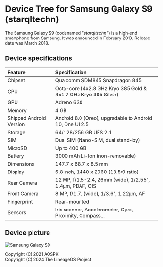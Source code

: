 # Device Tree for Samsung Galaxy S9 (starqltechn)

The Samsung Galaxy S9 (codenamed _"starqltechn"_) is a high-end smartphone from Samsung. It was announced in February 2018. Release date was March 2018.

## Device specifications

| Feature                 | Specification                                                   |
| :---------------------- | :---------------------------------------------------------------|
| Chipset                 | Qualcomm SDM845 Snapdragon 845                                  |
| CPU                     | Octa-core (4x2.8 GHz Kryo 385 Gold & 4x1.7 GHz Kryo 385 Silver) |
| GPU                     | Adreno 630                                                      |
| Memory                  | 4 GB                                                            |
| Shipped Android Version | Android 8.0 (Oreo), upgradable to Android 10, One UI 2.5        |
| Storage                 | 64/128/256 GB UFS 2.1                                           |
| SIM                     | Dual SIM (Nano-SIM, dual stand-by)                              |
| MicroSD                 | Up to 400 GB                                                    |
| Battery                 | 3000 mAh Li-Ion (non-removable)                                 |
| Dimensions              | 147.7 x 68.7 x 8.5 mm                                           |
| Display                 | 5.8 inch, 1440 x 2960 (18.5:9 ratio)                            |
| Rear Camera             | 12 MP, f/1.5-2.4, 26mm (wide), 1/2.55", 1.4µm, PDAF, OIS        |
| Front Camera            | 8 MP, f/1.7, (wide), 1/3.6", 1.22µm, AF                         |
| Fingerprint             | Rear-mounted                                                    |
| Sensors                 | Iris scanner, Accelerometer, Gyro, Proximity, Compass...        |

## Device picture

![Samsung Galaxy S9](https://fdn2.gsmarena.com/vv/pics/samsung/samsung-galaxy-s9-1.jpg)

Copyright (C) 2021 AOSPK  
Copyright (C) 2024 The LineageOS Project